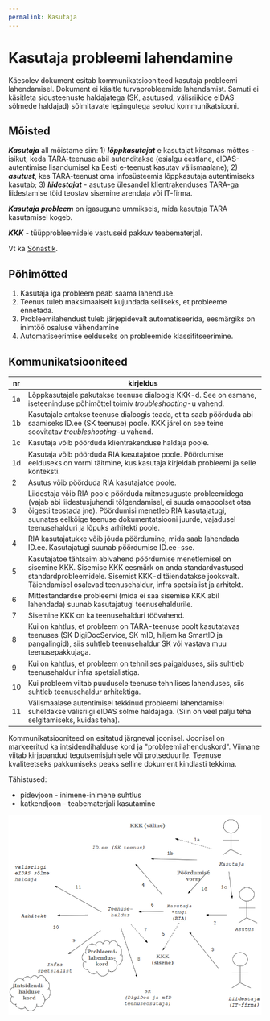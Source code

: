 ```yaml
---
permalink: Kasutaja
---
```


# Kasutaja probleemi lahendamine

Käesolev dokument esitab kommunikatsiooniteed kasutaja probleemi lahendamisel. Dokument ei käsitle turvaprobleemide lahendamist. Samuti ei käsitleta sidusteenuste haldajatega (SK, asutused, välisriikide eIDAS sõlmede haldajad) sõlmitavate lepingutega seotud kommunikatsiooni.

## Mõisted

***Kasutaja*** all mõistame siin: 1) ***lõppkasutajat*** e kasutajat kitsamas mõttes - isikut, keda TARA-teenuse abil autenditakse (esialgu eestlane, eIDAS-autentimise lisandumisel ka Eesti e-teenust kasutav välismaalane); 2) ***asutust***, kes TARA-teenust oma infosüsteemis lõppkasutaja autentimiseks kasutab; 3) ***liidestajat*** - asutuse ülesandel klientrakenduses TARA-ga liidestamise töid teostav sisemine arendaja või IT-firma.

***Kasutaja probleem*** on igasugune ummikseis, mida kasutaja TARA kasutamisel kogeb.

***KKK*** - tüüpprobleemidele vastuseid pakkuv teabematerjal.

Vt ka [Sõnastik](Sonastik).

## Põhimõtted

1. Kasutaja iga probleem peab saama lahenduse.
2. Teenus tuleb maksimaalselt kujundada selliseks, et probleeme ennetada.
3. Probleemilahendust tuleb järjepidevalt automatiseerida, eesmärgiks on inimtöö osaluse vähendamine
4. Automatiseerimise eelduseks on probleemide klassifitseerimine.

## Kommunikatsiooniteed

|   nr   |  kirjeldus |
|--------|------------|
|    1a  |  Lõppkasutajale pakutakse teenuse dialoogis KKK-d. See on esmane, iseteeninduse põhimõttel toimiv _troubleshooting_-u vahend. |
|    1b   | Kasutajale antakse teenuse dialoogis teada, et ta saab pöörduda abi saamiseks ID.ee (SK teenuse) poole. KKK järel on see teine soovitatav _troubleshooting_-u vahend. |
|    1c  |  Kasutaja võib pöörduda klientrakenduse haldaja poole. |
|    1d   | Kasutaja võib pöörduda RIA kasutajatoe poole. Pöördumise eelduseks on vormi täitmine, kus kasutaja kirjeldab probleemi ja selle konteksti. |
|    2    | Asutus võib pöörduda RIA kasutajatoe poole. |
|    3   | Liidestaja võib RIA poole pöörduda mitmesuguste probleemidega (vajab abi liidestusjuhendi tõlgendamisel, ei suuda omapoolset otsa õigesti teostada jne). Pöördumisi menetleb RIA kasutajatugi, suunates eelkõige teenuse dokumentatsiooni juurde, vajadusel teenusehalduri ja lõpuks arhitekti poole. |
|    4   | RIA kasutajatukke võib jõuda pöördumine, mida saab lahendada ID.ee. Kasutajatugi suunab pöördumise ID.ee-sse. |
|    5   | Kasutajatoe tähtsaim abivahend pöördumise menetlemisel on sisemine KKK. Sisemise KKK eesmärk on anda standardvastused standardprobleemidele. Sisemist KKK-d täiendatakse jooksvalt. Täiendamisel osalevad teenusehaldur, infra spetsialist ja arhitekt. |
|    6   | Mittestandardse probleemi (mida ei saa sisemise KKK abil lahendada) suunab kasutajatugi teenusehaldurile. |
|    7   | Sisemine KKK on ka teenusehalduri töövahend. |
|    8   | Kui on kahtlus, et probleem on TARA-teenuse poolt kasutatavas teenuses (SK DigiDocService, SK mID, hiljem ka SmartID ja pangalingid), siis suhtleb teenusehaldur SK või vastava muu teenusepakkujaga. |
|    9   | Kui on kahtlus, et probleem on tehnilises paigalduses, siis suhtleb teenusehaldur infra spetsialistiga. |
|   10   | Kui probleem viitab puudusele teenuse tehnilises lahenduses, siis suhtleb teenusehaldur arhitektiga. |
|   11   | Välismaalase autentimisel tekkinud probleemi lahendamisel suheldakse välisriigi eIDAS sõlme haldajaga. (Siin on veel palju teha selgitamiseks, kuidas teha). |

Kommunikatsiooniteed on esitatud järgneval joonisel. Joonisel on markeeritud ka intsidendihalduse kord ja "probleemilahenduskord". Viimane viitab kirjapandud tegutsemisjuhisele või protseduurile. Teenuse kvaliteetseks pakkumiseks peaks selline dokument kindlasti tekkima.

Tähistused:
- pidevjoon - inimene-inimene suhtlus
- katkendjoon - teabematerjali kasutamine 

<img src='img/Kasutaja.PNG' style='width: 600px;'>